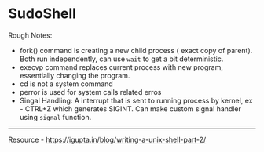 # SudoShell


Rough Notes: 
- fork() command is creating a new child process ( exact copy of parent). Both run independently, can use `wait` to get a bit deterministic.
- execvp command replaces current process with new program, essentially changing the program.
- cd is not a system command
- perror is used for system calls related erros
- Singal Handling: A interrupt that is sent to running process by kernel, ex - CTRL+Z which generates SIGINT. Can make custom signal handler using `signal` function.

---
Resource - 
https://igupta.in/blog/writing-a-unix-shell-part-2/